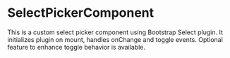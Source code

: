 # SelectPickerComponent
This is a custom select picker component using Bootstrap Select plugin. It initializes plugin on mount, handles onChange and toggle events. Optional feature to enhance toggle behavior is available.
